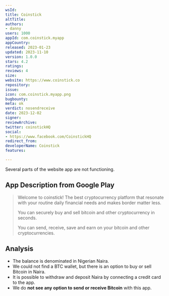 ```yaml
---
wsId: 
title: Coinstick
altTitle: 
authors:
- danny 
users: 1000
appId: com.coinstick.myapp
appCountry: 
released: 2023-01-23
updated: 2023-11-10
version: 1.0.0
stars: 4.2
ratings: 
reviews: 4
size: 
website: https://www.coinstick.co
repository: 
issue: 
icon: com.coinstick.myapp.png
bugbounty: 
meta: ok
verdict: nosendreceive
date: 2023-12-02
signer: 
reviewArchive: 
twitter: coinstickHQ
social:
- https://www.facebook.com/CoinstickHQ 
redirect_from: 
developerName: Coinstick
features: 

---
```


Several parts of the website app are not functioning. 

## App Description from Google Play

  > Welcome to coinstick! The best cryptocurrency platform that resonate with your routine daily financial needs and makes border matter less.
  > 
  > You can securely buy and sell bitcoin and other cryptocurrency in seconds.
  >
  > You can send, receive, save and earn on your bitcoin and other cryptocurrencies.


## Analysis 

- The balance is denominated in Nigerian Naira. 
- We could not find a BTC wallet, but there is an option to buy or sell Bitcoin in Naira. 
- It is possible to withdraw and deposit Naira by connecting a credit card to the app. 
- We do **not see any option to send or receive Bitcoin** with this app.

